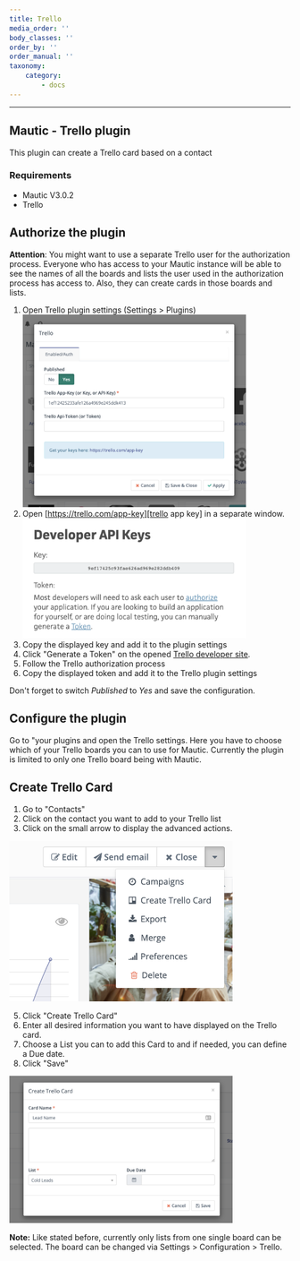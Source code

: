 ```yaml
---
title: Trello
media_order: ''
body_classes: ''
order_by: ''
order_manual: ''
taxonomy:
    category:
        - docs
---
```


-------------------

## Mautic - Trello plugin

This plugin can create a Trello card based on a contact

### Requirements

- Mautic V3.0.2
- Trello

## Authorize the plugin

**Attention**:
You might want to use a separate Trello user for the authorization process. Everyone who has access to your Mautic instance will be able to see the names of all the boards and lists the user used in the authorization process has access to. Also, they can create cards in those boards and lists.

1. Open Trello plugin settings (Settings > Plugins)\
   <img src="media/trello-plugin-settings-en.png" alt="Trello Plugin Settings" width="400"/>
2. Open [https://trello.com/app-key][trello app key] in a separate window.\
   <img src="media/trello-app-key-en.png" alt="Get auth keys on Trello" width="400"/>
3. Copy the displayed key and add it to the plugin settings
4. Click "Generate a Token" on the opened [Trello developer site][trello app key].
5. Follow the Trello authorization process
6. Copy the displayed token and add it to the Trello plugin settings

Don't forget to switch *Published* to *Yes* and save the configuration.

## Configure the plugin

Go to "your plugins and open the Trello settings. Here you have to choose which of your Trello boards you can to use for Mautic. Currently the plugin is limited to only one Trello board being with Mautic.
## Create Trello Card

1. Go to "Contacts"
2. Click on the contact you want to add to your Trello list
3. Click on the small arrow to display the advanced actions.
<img src="media/trello-plugin-add-card.png" alt="Get auth keys on Trello" width="400"/>

5. Click "Create Trello Card"
6. Enter all desired information you want to have displayed on the Trello card. 
7. Choose a List you can to add this Card to and if needed, you can define a Due date.
8. Click "Save"
<img src="media/trello-plugin-add-card-info-en.png" alt="Add Trello card information" width="400"/>

**Note:**
Like stated before, currently only lists from one single board can be selected. The board can be changed via Settings > Configuration > Trello.

[trello app key]: <https://trello.com/app-key>